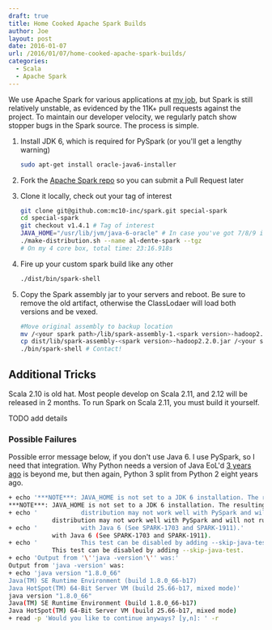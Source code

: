 ```yaml
---
draft: true
title: Home Cooked Apache Spark Builds
author: Joe
layout: post
date: 2016-01-07
url: /2016/01/07/home-cooked-apache-spark-builds/
categories:
  - Scala
  - Apache Spark
---
```


We use Apache Spark for various applications at [my job](https://mc10inc.com), but Spark is still relatively unstable, as evidenced by the 11K+ pull requests against the project. To maintain our developer velocity, we regularly patch show stopper bugs in the Spark source. The process is simple.

1. Install JDK 6, which is required for PySpark (or you'll get a lengthy warning)

	```bash
	sudo apt-get install oracle-java6-installer
	```

2. Fork the [Apache Spark repo](https://github.com/apache/spark) so you can submit a Pull Request later
3. Clone it locally, check out your tag of interest

	```bash
	git clone git@github.com:mc10-inc/spark.git special-spark
	cd special-spark
	git checkout v1.4.1 # Tag of interest
	JAVA_HOME="/usr/lib/jvm/java-6-oracle" # In case you've got 7/8/9 installed
	./make-distribution.sh --name al-dente-spark --tgz
	# On my 4 core box, total time: 23:16.918s
	```
4. Fire up your custom spark build like any other

    ```bash
    ./dist/bin/spark-shell
    ```

5. Copy the Spark assembly jar to your servers and reboot. Be sure to remove the old artifact, otherwise the ClassLodaer will load both versions and be vexed.

    ```bash
    #Move original assembly to backup location
    mv /<your spark path>/lib/spark-assembly-1.<spark version>-hadoop2.4.0.jar spark-assembly-backup.jar
    cp dist/lib/spark-assembly-<spark version>-hadoop2.2.0.jar /<your spark path>/lib/
    ./bin/spark-shell # Contact!
    ```

## Additional Tricks

Scala 2.10 is old hat. Most people develop on Scala 2.11, and 2.12 will be released in 2 months. To run Spark on Scala 2.11, you must build it yourself.

TODO add details

### Possible Failures

Possible error message below, if you don't use Java 6. I use PySpark, so I need that integration. Why Python needs a version of Java EoL'd [3 years ago](http://www.oracle.com/technetwork/java/eol-135779.html) is beyond me, but then again, Python 3 split from Python 2 eight years ago.

```bash
+ echo '***NOTE***: JAVA_HOME is not set to a JDK 6 installation. The resulting'
***NOTE***: JAVA_HOME is not set to a JDK 6 installation. The resulting
+ echo '            distribution may not work well with PySpark and will not run'
            distribution may not work well with PySpark and will not run
+ echo '            with Java 6 (See SPARK-1703 and SPARK-1911).'
            with Java 6 (See SPARK-1703 and SPARK-1911).
+ echo '            This test can be disabled by adding --skip-java-test.'
            This test can be disabled by adding --skip-java-test.
+ echo 'Output from '\''java -version'\'' was:'
Output from 'java -version' was:
+ echo 'java version "1.8.0_66"
Java(TM) SE Runtime Environment (build 1.8.0_66-b17)
Java HotSpot(TM) 64-Bit Server VM (build 25.66-b17, mixed mode)'
java version "1.8.0_66"
Java(TM) SE Runtime Environment (build 1.8.0_66-b17)
Java HotSpot(TM) 64-Bit Server VM (build 25.66-b17, mixed mode)
+ read -p 'Would you like to continue anyways? [y,n]: ' -r
```
